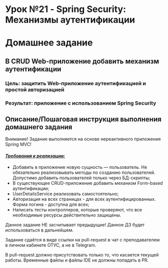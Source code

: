 # Урок №21 - Spring Security: Механизмы аутентификации

# Домашнее задание

## В CRUD Web-приложение добавить механизм аутентификации

### Цель: защитить Web-приложение аутентификацией и простой авторизацией

### Результат: приложение с использованием Spring Security

## Описание/Пошаговая инструкция выполнения домашнего задания

Внимание! Задание выполняется на основе нереактивного приложения Spring MVC!

#### <i><u>Требования к реализации:</u></i>

- Добавить в приложение новую сущность — пользователь. Не обязательно реализовывать методы по созданию пользователей.
Допустимо добавить пользователей только через БД-скрипты;
- В существующее CRUD-приложение добавить механизм Form-based аутентификации;
- UserDetailsService реализовать самостоятельно;
- Авторизация на всех страницах - для всех аутентифицированных. Форма логина - доступна для всех;
- Написать тесты контроллеров, которые проверяют, что все необходимые ресурсы действительно защищены.

Данное задание НЕ засчитывает предыдущие!
Данное ДЗ будет использоваться в дальнейшем.

Задание сдаётся в виде ссылки на pull-request в чат с преподавателем в личном кабинете ОТУС, а не в Telegram.

В pull-request должно присутствовать только то, что касается текущей работы.
Временные файлы и файлы IDE не должны попадать в PR.
